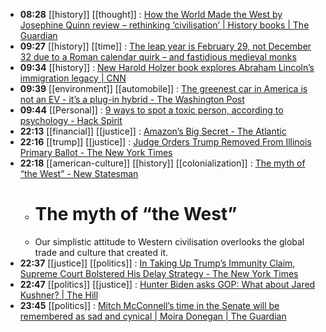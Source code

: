 - **08:28** [[history]] [[thought]] :  [How the World Made the West by Josephine Quinn review – rethinking ‘civilisation’ | History books | The Guardian](https://www.theguardian.com/books/2024/feb/28/how-the-world-made-the-west-by-josephine-quinn-review-rethinking-civilisation)
- **09:27** [[history]] [[time]] :  [The leap year is February 29, not December 32 due to a Roman calendar quirk – and fastidious medieval monks](https://theconversation.com/the-leap-year-is-february-29-not-december-32-due-to-a-roman-calendar-quirk-and-fastidious-medieval-monks-224433)
- **09:34** [[history]] :  [New Harold Holzer book explores Abraham Lincoln’s immigration legacy | CNN](https://www.cnn.com/2024/02/26/us/abraham-lincoln-immigration-legacy-cec/index.html)
- **09:39** [[environment]] [[automobile]] :  [The greenest car in America is not an EV - it’s a plug-in hybrid - The Washington Post](https://www.washingtonpost.com/climate-solutions/2024/02/28/greenest-cars-plug-in-hybrid/)
- **09:44** [[Personal]] :  [9 ways to spot a toxic person, according to psychology - Hack Spirit](https://hackspirit.com/9-ways-to-spot-a-toxic-person-according-to-psychology/)
- **22:13** [[financial]] [[justice]] :  [Amazon’s Big Secret - The Atlantic](https://www.theatlantic.com/ideas/archive/2024/02/amazon-profits-antitrust-ftc/677580/)
- **22:16** [[trump]] [[justice]] :  [Judge Orders Trump Removed From Illinois Primary Ballot - The New York Times](https://www.nytimes.com/2024/02/28/us/trump-removal-illinois-primary-ballot.html)
- **22:18** [[american-culture]] [[history]] [[colonialization]] :  [The myth of “the West” - New Statesman](https://www.newstatesman.com/culture/books/book-of-the-day/2024/02/the-myth-of-the-west)
	- # The myth of “the West”
	- Our simplistic attitude to Western civilisation overlooks the global trade and culture that created it.
- **22:37** [[justice]] [[politics]] :  [In Taking Up Trump’s Immunity Claim, Supreme Court Bolstered His Delay Strategy - The New York Times](https://www.nytimes.com/2024/02/28/us/politics/trumps-immunity-supreme-court-delay-strategy.html)
- **22:47** [[politics]] [[justice]] :  [Hunter Biden asks GOP: What about Jared Kushner? | The Hill](https://thehill.com/homenews/house/4495124-hunter-biden-asks-gop-what-about-jared-kushner/)
- **23:45** [[politics]] : [Mitch McConnell’s time in the Senate will be remembered as sad and cynical | Moira Donegan | The Guardian](https://www.theguardian.com/commentisfree/2024/feb/28/mitch-mcconnell-senate-sad-machiavellian)